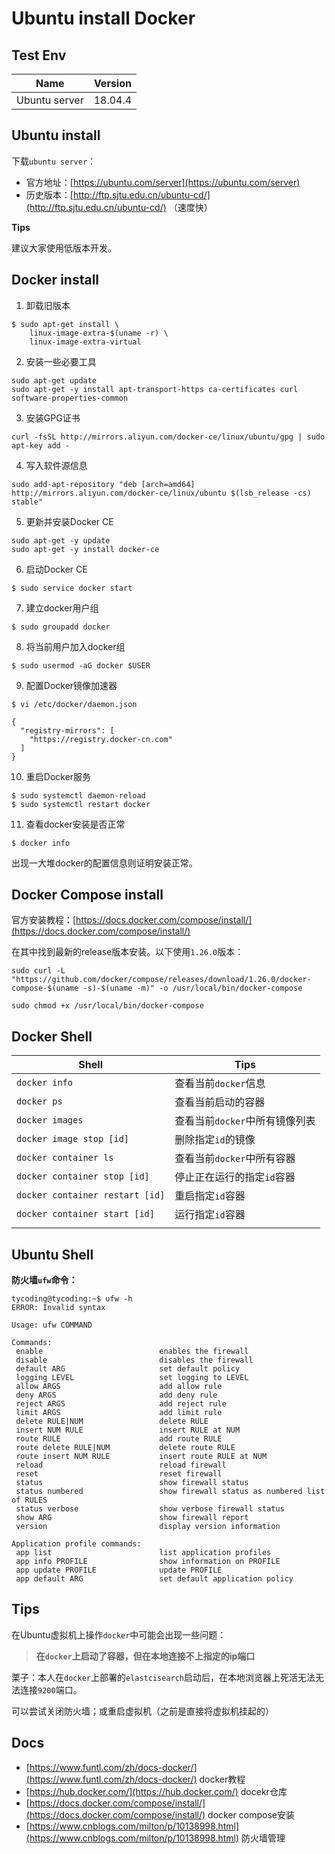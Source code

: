 # Ubuntu install Docker 

## Test Env

| Name          | Version |
| ------------- | ------- |
| Ubuntu server | 18.04.4 |

## Ubuntu install

下载`ubuntu server`：

- 官方地址：[https://ubuntu.com/server](https://ubuntu.com/server)
- 历史版本：[http://ftp.sjtu.edu.cn/ubuntu-cd/](http://ftp.sjtu.edu.cn/ubuntu-cd/) （速度快）

**Tips**

建议大家使用低版本开发。

## Docker install

1. 卸载旧版本

```shell
$ sudo apt-get install \
    linux-image-extra-$(uname -r) \
    linux-image-extra-virtual
```

2. 安装一些必要工具

```shell
sudo apt-get update
sudo apt-get -y install apt-transport-https ca-certificates curl software-properties-common
```

3. 安装GPG证书

```shell
curl -fsSL http://mirrors.aliyun.com/docker-ce/linux/ubuntu/gpg | sudo apt-key add -
```

4. 写入软件源信息

```shell
sudo add-apt-repository "deb [arch=amd64] http://mirrors.aliyun.com/docker-ce/linux/ubuntu $(lsb_release -cs) stable"
```

5. 更新并安装Docker CE

```shell
sudo apt-get -y update
sudo apt-get -y install docker-ce
```

6. 启动Docker CE

```shell
$ sudo service docker start
```

7. 建立docker用户组

```shell
$ sudo groupadd docker
```

8. 将当前用户加入docker组

```shell
$ sudo usermod -aG docker $USER
```

9. 配置Docker镜像加速器

```shell
$ vi /etc/docker/daemon.json

{
  "registry-mirrors": [
    "https://registry.docker-cn.com"
  ]
}
```

10. 重启Docker服务

```shell
$ sudo systemctl daemon-reload
$ sudo systemctl restart docker
```

11. 查看docker安装是否正常

```shell
$ docker info
```

出现一大堆docker的配置信息则证明安装正常。

## Docker Compose install

官方安装教程：[https://docs.docker.com/compose/install/](https://docs.docker.com/compose/install/)

在其中找到最新的release版本安装。以下使用`1.26.0`版本：

```shell
sudo curl -L "https://github.com/docker/compose/releases/download/1.26.0/docker-compose-$(uname -s)-$(uname -m)" -o /usr/local/bin/docker-compose

sudo chmod +x /usr/local/bin/docker-compose
```

## Docker Shell

| Shell                           | Tips                           |
| ------------------------------- | ------------------------------ |
| `docker info`                   | 查看当前`docker`信息           |
| `docker ps`                     | 查看当前启动的容器             |
| `docker images`                 | 查看当前`docker`中所有镜像列表 |
| `docker image stop [id]`        | 删除指定`id`的镜像             |
| `docker container ls`           | 查看当前`docker`中所有容器     |
| `docker container stop [id]`    | 停止正在运行的指定`id`容器     |
| `docker container restart [id]` | 重启指定`id`容器               |
| `docker container start [id]`   | 运行指定`id`容器               |
|                                 |                                |



## Ubuntu Shell

**防火墙`ufw`命令：**

```shell
tycoding@tycoding:~$ ufw -h
ERROR: Invalid syntax

Usage: ufw COMMAND

Commands:
 enable                          enables the firewall
 disable                         disables the firewall
 default ARG                     set default policy
 logging LEVEL                   set logging to LEVEL
 allow ARGS                      add allow rule
 deny ARGS                       add deny rule
 reject ARGS                     add reject rule
 limit ARGS                      add limit rule
 delete RULE|NUM                 delete RULE
 insert NUM RULE                 insert RULE at NUM
 route RULE                      add route RULE
 route delete RULE|NUM           delete route RULE
 route insert NUM RULE           insert route RULE at NUM
 reload                          reload firewall
 reset                           reset firewall
 status                          show firewall status
 status numbered                 show firewall status as numbered list of RULES
 status verbose                  show verbose firewall status
 show ARG                        show firewall report
 version                         display version information

Application profile commands:
 app list                        list application profiles
 app info PROFILE                show information on PROFILE
 app update PROFILE              update PROFILE
 app default ARG                 set default application policy
```



## Tips

在Ubuntu虚拟机上操作`docker`中可能会出现一些问题：

>  **在`docker`上启动了容器，但在本地连接不上指定的ip端口**

栗子：本人在`docker`上部署的`elastcisearch`启动后，在本地浏览器上死活无法无法连接`9200`端口。

可以尝试关闭防火墙；或重启虚拟机（之前是直接将虚拟机挂起的）



## Docs

- [https://www.funtl.com/zh/docs-docker/](https://www.funtl.com/zh/docs-docker/) docker教程
- [https://hub.docker.com/](https://hub.docker.com/) docekr仓库
- [https://docs.docker.com/compose/install/](https://docs.docker.com/compose/install/) docker compose安装
- [https://www.cnblogs.com/milton/p/10138998.html](https://www.cnblogs.com/milton/p/10138998.html) 防火墙管理